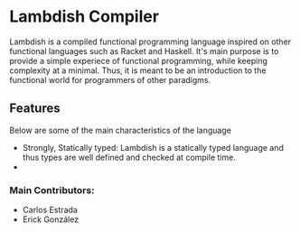 # Lambdish Compiler
Lambdish is a compiled functional programming language inspired on other functional languages such as Racket and Haskell. It's main purpose is to provide a simple experiece of functional programming, while keeping complexity at a minimal. Thus, it is meant to be an introduction to the functional world for programmers of other paradigms.

## Features
Below are some of the main characteristics of the language
* Strongly, Statically typed: Lambdish is a statically typed language and thus types are well defined and checked at compile time. 
* 

### Main Contributors:
* Carlos Estrada
* Erick González
